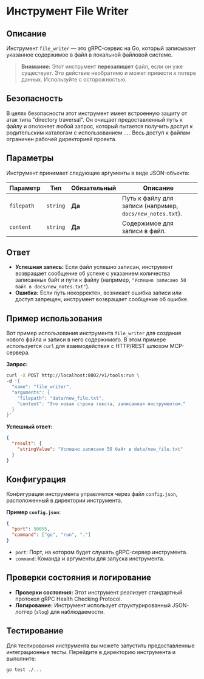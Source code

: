 # Инструмент File Writer

## Описание

Инструмент `file_writer` — это gRPC-сервис на Go, который записывает указанное содержимое в файл в локальной файловой системе.

> **Внимание:** Этот инструмент **перезапишет** файл, если он уже существует. Это действие необратимо и может привести к потере данных. Используйте с осторожностью.

## Безопасность

В целях безопасности этот инструмент имеет встроенную защиту от атак типа "directory traversal". Он очищает предоставленный путь к файлу и отклоняет любой запрос, который пытается получить доступ к родительским каталогам с использованием `..`. Весь доступ к файлам ограничен рабочей директорией проекта.

## Параметры

Инструмент принимает следующие аргументы в виде JSON-объекта:

| Параметр   | Тип      | Обязательный | Описание                                                           |
|------------|----------|--------------|--------------------------------------------------------------------|
| `filepath` | `string` | **Да**       | Путь к файлу для записи (например, `docs/new_notes.txt`).      |
| `content`  | `string` | **Да**       | Содержимое для записи в файл.                                      |

## Ответ

*   **Успешная запись:** Если файл успешно записан, инструмент возвращает сообщение об успехе с указанием количества записанных байт и пути к файлу (например, `"Успешно записано 50 байт в docs/new_notes.txt"`).
*   **Ошибка:** Если путь некорректен, возникает ошибка записи или доступ запрещен, инструмент возвращает сообщение об ошибке.

## Пример использования

Вот пример использования инструмента `file_writer` для создания нового файла и записи в него содержимого. В этом примере используется `curl` для взаимодействия с HTTP/REST шлюзом MCP-сервера.

**Запрос:**

```bash
curl -X POST http://localhost:8002/v1/tools:run \
-d '{
  "name": "file_writer",
  "arguments": {
    "filepath": "data/new_file.txt",
    "content": "Это новая строка текста, записанная инструментом."
  }
}'
```

**Успешный ответ:**

```json
{
  "result": {
    "stringValue": "Успешно записано 56 байт в data/new_file.txt"
  }
}
```

## Конфигурация

Конфигурация инструмента управляется через файл `config.json`, расположенный в директории инструмента.

**Пример `config.json`:**
```json
{
  "port": 50055,
  "command": ["go", "run", "."]
}
```

*   `port`: Порт, на котором будет слушать gRPC-сервер инструмента.
*   `command`: Команда и аргументы для запуска инструмента.

## Проверки состояния и логирование

*   **Проверки состояния:** Этот инструмент реализует стандартный протокол gRPC Health Checking Protocol.
*   **Логирование:** Инструмент использует структурированный JSON-логгер (`slog`) для наблюдаемости.

## Тестирование

Для тестирования инструмента вы можете запустить предоставленные интеграционные тесты. Перейдите в директорию инструмента и выполните:
```bash
go test ./...
```
